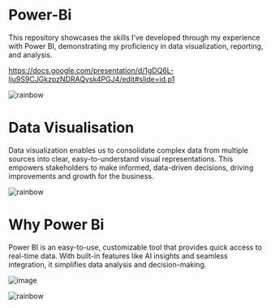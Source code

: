 # Power-Bi
This repository showcases the skills I’ve developed through my experience with Power BI, demonstrating my proficiency in data visualization, reporting, and analysis.

https://docs.google.com/presentation/d/1gDQ6L-lju9S9CJGkzpzNDRAQysk4PGJ4/edit#slide=id.p1

![rainbow](https://github.com/Winxent/portfolio/assets/146320825/5dc438d2-e138-4db0-97a0-e5ae8c3473e8)


# Data Visualisation
Data visualization enables us to consolidate complex data from multiple sources into clear, easy-to-understand visual representations. This empowers stakeholders to make informed, data-driven decisions, driving improvements and growth for the business.

![rainbow](https://github.com/Winxent/portfolio/assets/146320825/5dc438d2-e138-4db0-97a0-e5ae8c3473e8)

# Why Power Bi
Power BI is an easy-to-use, customizable tool that provides quick access to real-time data. With built-in features like AI insights and seamless integration, it simplifies data analysis and decision-making.

![image](https://github.com/user-attachments/assets/b3fb4eca-e5c7-4437-b3ef-2123576f0d27)

![rainbow](https://github.com/Winxent/portfolio/assets/146320825/5dc438d2-e138-4db0-97a0-e5ae8c3473e8)
